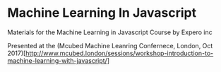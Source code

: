 # Machine Learning In Javascript

Materials for the Machine Learning in Javascript Course by Expero inc

Presented at the (Mcubed Machine Leanring Confernece, London, Oct 2017)[http://www.mcubed.london/sessions/workshop-introduction-to-machine-learning-with-javascript/]


